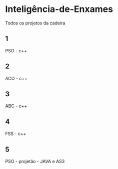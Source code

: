 # Inteligência-de-Enxames
Todos os projetos da cadeira

## 1
PSO - c++

## 2
ACO - c++

## 3
ABC - c++

## 4
FSS - c++

## 5
PSO - projetão - JAVA e AS3